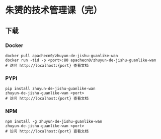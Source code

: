 # 朱赟的技术管理课（完）

## 下载

### Docker

```
docker pull apachecn0/zhuyun-de-jishu-guanlike-wan
docker run -tid -p <port>:80 apachecn0/zhuyun-de-jishu-guanlike-wan
# 访问 http://localhost:{port} 查看文档
```

### PYPI

```
pip install zhuyun-de-jishu-guanlike-wan
zhuyun-de-jishu-guanlike-wan <port>
# 访问 http://localhost:{port} 查看文档
```

### NPM

```
npm install -g zhuyun-de-jishu-guanlike-wan
zhuyun-de-jishu-guanlike-wan <port>
# 访问 http://localhost:{port} 查看文档
```